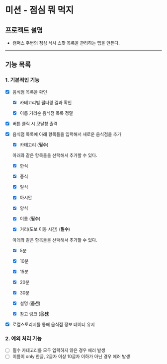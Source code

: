 # 미션 - 점심 뭐 먹지

## 프로젝트 설명

- 캠퍼스 주변의 점심 식사 스팟 목록을 관리하는 앱을 만든다.

---

## 기능 목록

### 1. 기본적인 기능

- [x] 음식점 목록을 확인

  - [x] 카테고리별 필터링 결과 확인

  - [x] 이름 거리순 음식점 목록 정렬

- [x] 버튼 클릭 시 모달창 출력

- [x] 음식점 목록에 아래 항목들을 입력해서 새로운 음식점을 추가

  - [x] 카테고리 (**필수**)

  아래와 같은 항목들을 선택해서 추가할 수 있다.

  - [x] 한식

  - [x] 중식

  - [x] 일식

  - [x] 아시안

  - [x] 양식

  - [x] 이름 (**필수**)

  - [x] 거리(도보 이동 시간) (**필수**)

  아래와 같은 항목들을 선택해서 추가할 수 있다.

  - [x] 5분

  - [x] 10분

  - [x] 15분

  - [x] 20분

  - [x] 30분

  - [x] 설명 (**옵션**)

  - [x] 참고 링크 (**옵션**)

- [x] 로컬스토리지를 통해 음식점 정보 데이터 유지

### 2. 예외 처리 기능

- [ ] 필수 카테고리를 모두 입력하지 않은 경우 에러 발생
- [ ] 이름이 only 한글, 2글자 이상 10글자 이하가 아닌 경우 에러 발생
